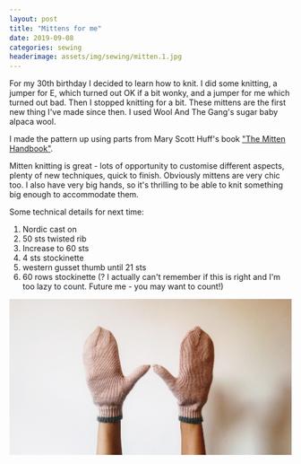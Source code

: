```yaml
---
layout: post
title: "Mittens for me"
date: 2019-09-08
categories: sewing
headerimage: assets/img/sewing/mitten.1.jpg
---
```


For my 30th birthday I decided to learn how to knit. I did some knitting, a jumper for E, which turned out OK if a bit wonky, and a jumper for me which turned out bad. Then I stopped knitting for a bit. These mittens are the first new thing I've made since then. I used Wool And The Gang's sugar baby alpaca wool.

I made the pattern up using parts from Mary Scott Huff's book ["The Mitten Handbook"](https://www.goodreads.com/book/show/34227579-the-mitten-handbook).

Mitten knitting is great - lots of opportunity to customise different aspects, plenty of new techniques, quick to finish. Obviously mittens are very chic too. I also have very big hands, so it's thrilling to be able to knit something big enough to accommodate them.

Some technical details for next time:

1. Nordic cast on
1. 50 sts twisted rib
1. Increase to 60 sts
1. 4 sts stockinette
1. western gusset thumb until 21 sts
1. 60 rows stockinette (? I actually can't remember if this is right and I'm too lazy to count. Future me - you may want to count!)


![Mittens on](assets/img/sewing/mitten.2.jpg)
